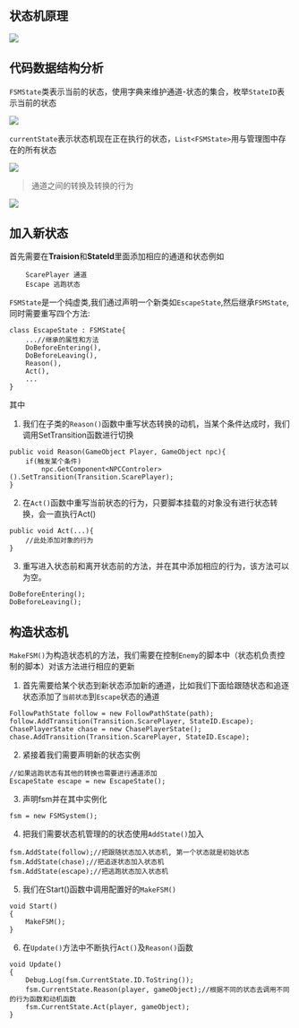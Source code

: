 
## 状态机原理

![](https://upload.wikimedia.org/wikipedia/commons/thumb/c/cf/Finite_state_machine_example_with_comments.svg/420px-Finite_state_machine_example_with_comments.svg.png)

## 代码数据结构分析

`FSMState`类表示当前的状态，使用字典来维护通道-状态的集合，枚举`StateID`表示当前的状态

![](https://github.com/zhangsanfenggithub/img/blob/master/1.jpg?raw=true)

`currentState`表示状态机现在正在执行的状态，`List<FSMState>`用与管理图中存在的所有状态

![](https://github.com/zhangsanfenggithub/img/blob/master/2.jpg?raw=true)

>通道之间的转换及转换的行为

![](https://github.com/zhangsanfenggithub/img/blob/master/Untitled%20Diagram.png?raw=true)


## 加入新状态

首先需要在**Traision**和**StateId**里面添加相应的通道和状态例如

```
	ScarePlayer 通道
	Escape 逃跑状态
```

`FSMState`是一个纯虚类,我们通过声明一个新类如`EscapeState`,然后继承`FSMState`,同时需要重写四个方法:
```
class EscapeState : FSMState{
	...//继承的属性和方法
	DoBeforeEntering(), 
	DoBeforeLeaving(), 
	Reason(), 
	Act(),
	...
}
```
其中
1. 我们在子类的`Reason()`函数中重写状态转换的动机，当某个条件达成时，我们调用SetTransition函数进行切换
```
public void Reason(GameObject Player, GameObject npc){
	if(触发某个条件)
	    npc.GetComponent<NPCControler>().SetTransition(Transition.ScarePlayer);
}
```
2. 在`Act()`函数中重写当前状态的行为，只要脚本挂载的对象没有进行状态转换，会一直执行Act()
```
public void Act(...){
	//此处添加对象的行为
}
```
3. 重写进入状态前和离开状态前的方法，并在其中添加相应的行为，该方法可以为空。
```
DoBeforeEntering();
DoBeforeLeaving();
```	
## 构造状态机
`MakeFSM()`为构造状态机的方法，我们需要在控制`Enemy`的脚本中（状态机负责控制的脚本）对该方法进行相应的更新

1. 首先需要给某个状态到新状态添加新的通道，比如我们下面给跟随状态和追逐状态添加了`当前状态`到`Escape`状态的通道
```
FollowPathState follow = new FollowPathState(path);
follow.AddTransition(Transition.ScarePlayer, StateID.Escape);
ChasePlayerState chase = new ChasePlayerState();
chase.AddTransition(Transition.ScarePlayer, StateID.Escape);
```
2. 紧接着我们需要声明新的状态实例
```
//如果逃跑状态有其他的转换也需要进行通道添加
EscapeState escape = new EscapeState();
```
3. 声明fsm并在其中实例化
```
fsm = new FSMSystem();
```
4. 把我们需要状态机管理的的状态使用`AddState()`加入
```
fsm.AddState(follow);//把跟随状态加入状态机, 第一个状态就是初始状态
fsm.AddState(chase);//把追逐状态加入状态机
fsm.AddState(escape);//把逃跑状态加入状态机
```
5. 我们在Start()函数中调用配置好的`MakeFSM()`
```
void Start()
{
    MakeFSM();
}
```
6. 在`Update()`方法中不断执行`Act()`及`Reason()`函数
```
void Update()
{
    Debug.Log(fsm.CurrentState.ID.ToString());
    fsm.CurrentState.Reason(player, gameObject);//根据不同的状态去调用不同的行为函数和动机函数
    fsm.CurrentState.Act(player, gameObject);
}
```
